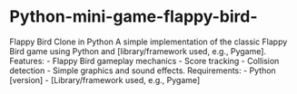 # Python-mini-game-flappy-bird-
Flappy Bird Clone in Python  A simple implementation of the classic Flappy Bird game using Python and [library/framework used, e.g., Pygame].  Features:  - Flappy Bird gameplay mechanics - Score tracking - Collision detection - Simple graphics and sound effects.  Requirements:  - Python [version] - [Library/framework used, e.g., Pygame]  
